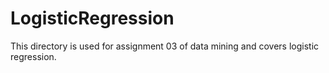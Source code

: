 # LogisticRegression
This directory is used for assignment 03 of data mining and covers logistic regression.
